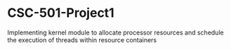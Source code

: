 # CSC-501-Project1
Implementing kernel module to allocate processor resources and schedule the execution of threads within resource containers
